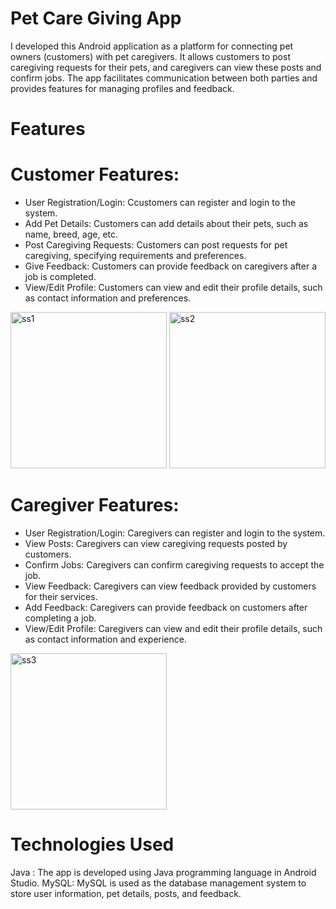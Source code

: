 # Pet Care Giving App

I developed this Android application as a platform for connecting pet owners (customers) with pet caregivers. It allows customers to post caregiving requests for their pets, and caregivers can view these posts and confirm jobs. The app facilitates communication between both parties and provides features for managing profiles and feedback.

# Features

# Customer Features:

- User Registration/Login: Ccustomers can register and login to the system.
- Add Pet Details: Customers can add details about their pets, such as name, breed, age, etc.
- Post Caregiving Requests: Customers can post requests for pet caregiving, specifying requirements and preferences.
- Give Feedback: Customers can provide feedback on caregivers after a job is completed.
- View/Edit Profile: Customers can view and edit their profile details, such as contact information and preferences.
  

<img width='250px' alt='ss1' src='https://github.com/Lakna-Premachandra/pet_care_shop/assets/136817118/cc60d0ad-f8af-4eff-9d8b-2c7d76cdb911'>
<img width='250px' alt='ss2' src='https://github.com/Lakna-Premachandra/pet_care_shop/assets/136817118/bea2d07f-a122-470c-8da2-c5efe0e2f2b6'>


# Caregiver Features:

- User Registration/Login: Caregivers can register and login to the system.
- View Posts: Caregivers can view caregiving requests posted by customers.
- Confirm Jobs: Caregivers can confirm caregiving requests to accept the job.
- View Feedback: Caregivers can view feedback provided by customers for their services.
- Add Feedback: Caregivers can provide feedback on customers after completing a job.
- View/Edit Profile: Caregivers can view and edit their profile details, such as contact information and experience.
  

<img width='250px' alt='ss3' src='https://github.com/Lakna-Premachandra/pet_care_shop/assets/136817118/3b77db6e-2f92-4323-a375-b5300d0ed507'>


# Technologies Used
Java : The app is developed using Java programming language in Android Studio.
MySQL: MySQL is used as the database management system to store user information, pet details, posts, and feedback.
